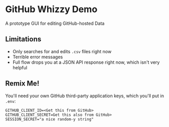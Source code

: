 # GitHub Whizzy Demo

A prototype GUI for editing GitHub-hosted Data

## Limitations
* Only searches for and edits `.csv` files right now
* Terrible error messages
* Full flow drops you at a JSON API response right now, which isn't very helpful

## Remix Me!
You'll need your own GitHub third-party application keys, which you'll put in `.env`:
```
GITHUB_CLIENT_ID=<Get this from GitHub>
GITHUB_CLIENT_SECRET=Get this also from GitHub>
SESSION_SECRET="a nice random-y string"
```